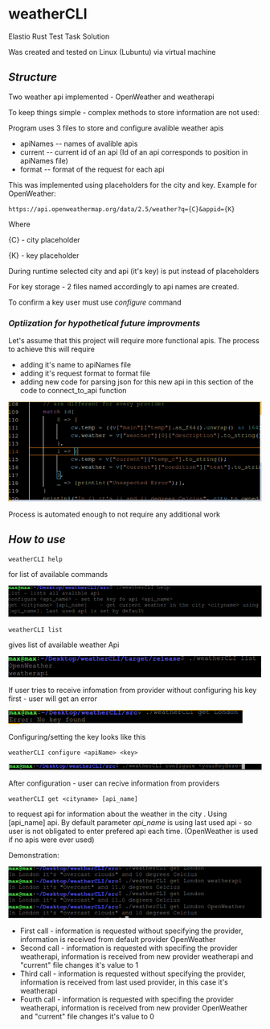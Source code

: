 # weatherCLI
Elastio Rust Test Task Solution

Was created and tested on Linux (Lubuntu) via virtual machine

## _Structure_

Two weather api implemented - OpenWeather and weatherapi

To keep things simple - complex methods to store information are not used:

Program uses 3 files to store and configure avalible weather apis

- apiNames -- names of avalible apis
- current  -- current id of an api (Id of an api corresponds to position in apiNames file)
- format   -- format of the request for each api

This was implemented using placeholders for the city and key. Example for OpenWeather:

```
https://api.openweathermap.org/data/2.5/weather?q={C}&appid={K}
```

Where

{C} - city placeholder

{K} - key placeholder

During runtime selected city and api (it's key) is put instead of placeholders

For key storage - 2 files named accordingly to api names are created. 

To confirm a key user must use _configure_ command

 ### _Optiization for hypothetical future improvments_
 
 
Let's assume that this project will require more functional apis. The process to achieve this will require

- adding it's name to apiNames file
- adding it's request format to format file
- adding new code for parsing json for this new api in this section of the code to connect_to_api function

<img src="readMe\7.png"></img>

Process is automated enough to not require any additional work

## _How to use_

```
weatherCLI help
```
for list of available commands

<img src="readMe\1.png"></img>

```
weatherCLI list
```
gives list of available weather Api

<img src="readMe\2.png"></img>


 If user tries to receive infomation from provider without configuring his key first - user will get an error

<img src="readMe\4.png"></img>


 Configuring/setting the key looks like this


```
weatherCLI configure <apiName> <key>
```

<img src="readMe\3.png"></img>

After configuration - user can recive information from providers

```
weatherCLI get <cityname> [api_name]
```

to request api for information about the weather in the city <cityname>. Using [api_name] api. By default parameter _api_name_ is using last used api - so user is not obligated to enter prefered api each time. (OpenWeather is used if no apis were ever used)

Demonstration:
 
<img src="readMe\6.png"></img>

- First call - information is requested without specifying the provider, information is received from default provider OpenWeather
- Second call - information is requested with specifing the provider weatherapi, information is received from new provider weatherapi and "current" file changes it's value to 1
- Third call - information is requested without specifying the provider, information is received from last used provider, in this case it's weatherapi
- Fourth call - information is requested with specifing the provider weatherapi, information is received from new provider OpenWeather and "current" file changes it's value to 0
  
